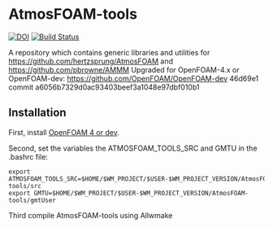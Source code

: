 # AtmosFOAM-tools
[![DOI](https://zenodo.org/badge/64257768.svg)](https://zenodo.org/badge/latestdoi/64257768)
[![Build Status](https://travis-ci.org/AtmosFOAM/AtmosFOAM-tools.svg?branch=master)](https://travis-ci.org/AtmosFOAM/AtmosFOAM-tools)

A repository  which contains generic libraries and utilities for
    https://github.com/hertzsprung/AtmosFOAM
    and
    https://github.com/pbrowne/AMMM
    Upgraded for OpenFOAM-4.x or OpenFOAM-dev:
    https://github.com/OpenFOAM/OpenFOAM-dev
    46d69e1 commit a6056b7329d0ac93403beef3a1048e97dbf010b1


## Installation
First, install [OpenFOAM 4 or dev](http://www.openfoam.org/download/).

Second, set the variables the ATMOSFOAM_TOOLS_SRC and GMTU in the .bashrc file:

    export ATMOSFOAM_TOOLS_SRC=$HOME/$WM_PROJECT/$USER-$WM_PROJECT_VERSION/AtmosFOAM-tools/src
    export GMTU=$HOME/$WM_PROJECT/$USER-$WM_PROJECT_VERSION/AtmosFOAM-tools/gmtUser

Third compile AtmosFOAM-tools using Allwmake

